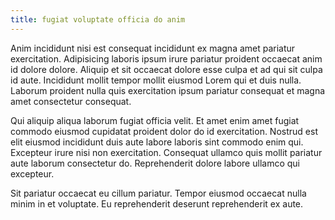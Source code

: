 ```yaml
---
title: fugiat voluptate officia do anim
---
```


Anim incididunt nisi est consequat incididunt ex magna amet pariatur exercitation. Adipisicing laboris ipsum irure pariatur proident occaecat anim id dolore dolore. Aliquip et sit occaecat dolore esse culpa et ad qui sit culpa id aute. Incididunt mollit tempor mollit eiusmod Lorem qui et duis nulla. Laborum proident nulla quis exercitation ipsum pariatur consequat et magna amet consectetur consequat.

Qui aliquip aliqua laborum fugiat officia velit. Et amet enim amet fugiat commodo eiusmod cupidatat proident dolor do id exercitation. Nostrud est elit eiusmod incididunt duis aute labore laboris sint commodo enim qui. Excepteur irure nisi non exercitation. Consequat ullamco quis mollit pariatur aute laborum consectetur do. Reprehenderit dolore labore ullamco qui excepteur.

Sit pariatur occaecat eu cillum pariatur. Tempor eiusmod occaecat nulla minim in et voluptate. Eu reprehenderit deserunt reprehenderit ex aute.